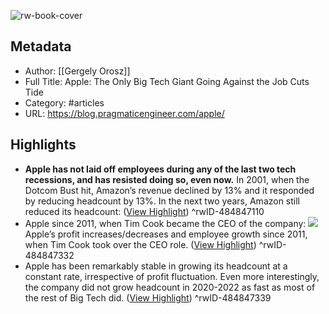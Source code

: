 ![rw-book-cover](https://blog.pragmaticengineer.com/content/images/2023/01/Screenshot-2023-01-26-at-17.43.59.png)

## Metadata
- Author: [[Gergely Orosz]]
- Full Title: Apple: The Only Big Tech Giant Going Against the Job Cuts Tide
- Category: #articles
- URL: https://blog.pragmaticengineer.com/apple/

## Highlights
- **Apple has not laid off employees during any of the last two tech recessions, and has resisted doing so, even now.** In 2001, when the Dotcom Bust hit, Amazon’s revenue declined by 13% and it responded by reducing headcount by 13%. In the next two years, Amazon still reduced its headcount: ([View Highlight](https://read.readwise.io/read/01gtgdjwbqhrtyfe72kwfrk0d6))
^rwID-484847110
- Apple since 2011, when Tim Cook became the CEO of the company:
  ![](https://blog.pragmaticengineer.com/content/images/2023/01/Screenshot-2023-01-26-at-17.41.27.png)
  Apple’s profit increases/decreases and employee growth since 2011, when Tim Cook took over the CEO role. ([View Highlight](https://read.readwise.io/read/01gtgdntr1hht9e3wxaggrsr80))
^rwID-484847332
- Apple has been remarkably stable in growing its headcount at a constant rate, irrespective of profit fluctuation. Even more interestingly, the company did not grow headcount in 2020-2022 as fast as most of the rest of Big Tech did. ([View Highlight](https://read.readwise.io/read/01gtgdp3344n5hwwzcvhxcay61))
^rwID-484847339
